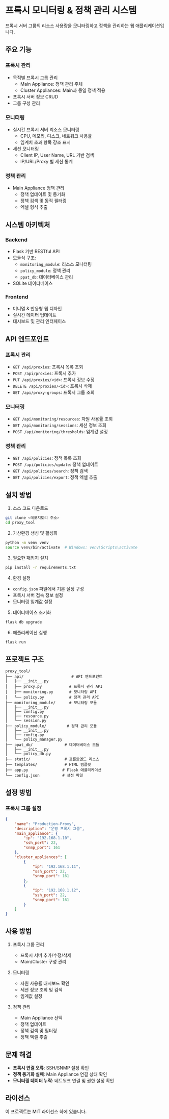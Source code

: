 # 프록시 모니터링 & 정책 관리 시스템

프록시 서버 그룹의 리소스 사용량을 모니터링하고 정책을 관리하는 웹 애플리케이션입니다.

## 주요 기능

### 프록시 관리
- 목적별 프록시 그룹 관리
  - Main Appliance: 정책 관리 주체
  - Cluster Appliances: Main과 동일 정책 적용
- 프록시 서버 정보 CRUD
- 그룹 구성 관리

### 모니터링
- 실시간 프록시 서버 리소스 모니터링
  - CPU, 메모리, 디스크, 네트워크 사용률
  - 임계치 초과 항목 강조 표시
- 세션 모니터링
  - Client IP, User Name, URL 기반 검색
  - IP/URL/Proxy 별 세션 통계

### 정책 관리
- Main Appliance 정책 관리
  - 정책 업데이트 및 동기화
  - 정책 검색 및 동적 필터링
  - 엑셀 형식 추출

## 시스템 아키텍처

### Backend
- Flask 기반 RESTful API
- 모듈식 구조:
  - `monitoring_module`: 리소스 모니터링
  - `policy_module`: 정책 관리
  - `ppat_db`: 데이터베이스 관리
- SQLite 데이터베이스

### Frontend
- 미니멀 & 반응형 웹 디자인
- 실시간 데이터 업데이트
- 대시보드 및 관리 인터페이스

## API 엔드포인트

### 프록시 관리
- `GET /api/proxies`: 프록시 목록 조회
- `POST /api/proxies`: 프록시 추가
- `PUT /api/proxies/<id>`: 프록시 정보 수정
- `DELETE /api/proxies/<id>`: 프록시 삭제
- `GET /api/proxy-groups`: 프록시 그룹 조회

### 모니터링
- `GET /api/monitoring/resources`: 자원 사용률 조회
- `GET /api/monitoring/sessions`: 세션 정보 조회
- `POST /api/monitoring/thresholds`: 임계값 설정

### 정책 관리
- `GET /api/policies`: 정책 목록 조회
- `POST /api/policies/update`: 정책 업데이트
- `GET /api/policies/search`: 정책 검색
- `GET /api/policies/export`: 정책 엑셀 추출

## 설치 방법

1. 소스 코드 다운로드
```bash
git clone <레포지토리 주소>
cd proxy_tool
```

2. 가상환경 생성 및 활성화
```bash
python -m venv venv
source venv/bin/activate  # Windows: venv\Scripts\activate
```

3. 필요한 패키지 설치
```bash
pip install -r requirements.txt
```

4. 환경 설정
- `config.json` 파일에서 기본 설정 구성
- 프록시 서버 접속 정보 설정
- 모니터링 임계값 설정

5. 데이터베이스 초기화
```bash
flask db upgrade
```

6. 애플리케이션 실행
```bash
flask run
```

## 프로젝트 구조

```
proxy_tool/
├── api/                     # API 엔드포인트
│   ├── __init__.py
│   ├── proxy.py            # 프록시 관리 API
│   ├── monitoring.py       # 모니터링 API
│   └── policy.py           # 정책 관리 API
├── monitoring_module/      # 모니터링 모듈
│   ├── __init__.py
│   ├── config.py
│   ├── resource.py
│   └── session.py
├── policy_module/         # 정책 관리 모듈
│   ├── __init__.py
│   ├── config.py
│   └── policy_manager.py
├── ppat_db/              # 데이터베이스 모듈
│   ├── __init__.py
│   └── policy_db.py
├── static/               # 프론트엔드 리소스
├── templates/            # HTML 템플릿
├── app.py               # Flask 애플리케이션
└── config.json          # 설정 파일
```

## 설정 방법

### 프록시 그룹 설정

```json
{
    "name": "Production-Proxy",
    "description": "운영 프록시 그룹",
    "main_appliance": {
        "ip": "192.168.1.10",
        "ssh_port": 22,
        "snmp_port": 161
    },
    "cluster_appliances": [
        {
            "ip": "192.168.1.11",
            "ssh_port": 22,
            "snmp_port": 161
        },
        {
            "ip": "192.168.1.12",
            "ssh_port": 22,
            "snmp_port": 161
        }
    ]
}
```

## 사용 방법

1. 프록시 그룹 관리
   - 프록시 서버 추가/수정/삭제
   - Main/Cluster 구성 관리

2. 모니터링
   - 자원 사용률 대시보드 확인
   - 세션 정보 조회 및 검색
   - 임계값 설정

3. 정책 관리
   - Main Appliance 선택
   - 정책 업데이트
   - 정책 검색 및 필터링
   - 정책 엑셀 추출

## 문제 해결

* **프록시 연결 오류**: SSH/SNMP 설정 확인
* **정책 동기화 실패**: Main Appliance 연결 상태 확인
* **모니터링 데이터 누락**: 네트워크 연결 및 권한 설정 확인

## 라이선스

이 프로젝트는 MIT 라이선스 하에 있습니다.

